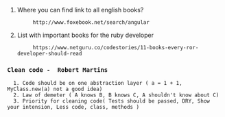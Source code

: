 1. Where you can find link to all english books?
      
            http://www.foxebook.net/search/angular
2. List with important books for the ruby developer

            https://www.netguru.co/codestories/11-books-every-ror-developer-should-read
            
### `Clean code -  Robert Martins`
      
      1. Code should be on one abstraction layer ( a = 1 + 1, MyClass.new(a) not a good idea)
      2. Law of demeter ( A knows B, B knows C, A shouldn't know about C)
      3. Priority for cleaning code( Tests should be passed, DRY, Show your intension, Less code, class, methods )
